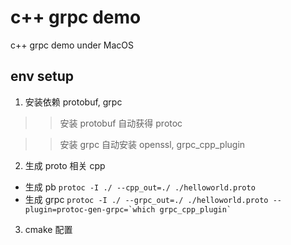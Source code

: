 # c++ grpc demo 
c++ grpc demo under MacOS
## env setup 

1. 安装依赖 protobuf, grpc

>> 安装 protobuf 自动获得 protoc

>> 安装 grpc 自动安装 openssl, grpc_cpp_plugin
   
2. 生成 proto 相关 cpp
- 生成 pb
  `protoc -I ./ --cpp_out=./ ./helloworld.proto`
- 生成 grpc
  ``protoc -I ./ --grpc_out=./ ./helloworld.proto --plugin=protoc-gen-grpc=`which grpc_cpp_plugin` ``
  
3. cmake 配置



